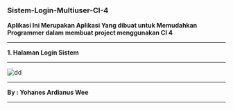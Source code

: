 ### Sistem-Login-Multiuser-CI-4


**Aplikasi Ini Merupakan Aplikasi Yang dibuat untuk Memudahkan
Programmer dalam membuat project menggunakan CI 4**

*******************
**1. Halaman Login Sistem**
*******************
![dd](https://user-images.githubusercontent.com/76047090/158393891-18daae48-7288-43bf-9f53-33c2c9897020.png)


************
**By : Yohanes Ardianus Wee**
************
